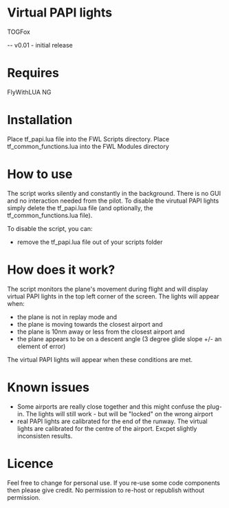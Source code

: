 Virtual PAPI lights
====================

TOGFox

-- v0.01 - initial release

Requires
========
FlyWithLUA NG

Installation
============
Place tf_papi.lua file into the FWL Scripts directory.
Place tf_common_functions.lua into the FWL Modules directory

How to use
==========
The script works silently and constantly in the background. There is no GUI and no interaction needed from the pilot. To disable the virutual PAPI lights simply delete the tf_papi.lua file (and optionally, the tf_common_functions.lua file).

To disable the script, you can:
- remove the tf_papi.lua file out of your scripts folder

How does it work?
=================
The script monitors the plane's movement during flight and will display virtual PAPI lights in the top left corner of the screen. The lights will appear when:

- the plane is not in replay mode and
- the plane is moving towards the closest airport and
- the plane is 10nm away or less from the closest airport and
- the plane appears to be on a descent angle (3 degree glide slope +/- an element of error)

The virtual PAPI lights will appear when these conditions are met.

Known issues
============
- Some airports are really close together and this might confuse the plug-in. The lights will still work - but will be "locked" on the wrong airport
- real PAPI lights are calibrated for the end of the runway. The virtual lights are calibrated for the centre of the airport. Excpet slightly inconsisten results.

Licence
=======
Feel free to change for personal use. If you re-use some code components then please give credit. No permission to re-host or republish without permission.




